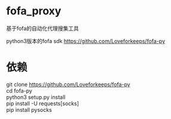 # fofa_proxy
基于fofa的自动化代理搜集工具

python3版本的fofa sdk https://github.com/Loveforkeeps/fofa-py  
# 依赖  
git clone https://github.com/Loveforkeeps/fofa-py  
cd fofa-py  
python3 setup.py install  
pip install -U requests[socks]  
pip install pysocks  
